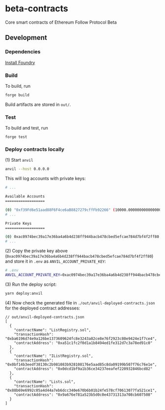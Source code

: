 # beta-contracts
Core smart contracts of Ethereum Follow Protocol Beta

## Development

### Dependencies
[Install Foundry](https://book.getfoundry.sh/getting-started/installation)

### Build
To build, run
```bash
forge build
```

Build artifacts are stored in `out/`.

### Test
To build and test, run
```
forge test
```


### Deploy contracts locally

(1) Start `anvil`

```bash
anvil --host 0.0.0.0
```
This will log accounts with private keys:
```bash
# ...

Available Accounts
==================

(0) "0xf39Fd6e51aad88F6F4ce6aB8827279cffFb92266" (10000.000000000000000000 ETH)
# ...

Private Keys
==================

(0) 0xac0974bec39a17e36ba4a6b4d238ff944bacb478cbed5efcae784d7bf4f2ff80
# ...
```
(2) Copy the private key above (`0xac0974bec39a17e36ba4a6b4d238ff944bacb478cbed5efcae784d7bf4f2ff80`) and store it in `.env` as `ANVIL_ACCOUNT_PRIVATE_KEY`:

```bash
# .env
ANVIL_ACCOUNT_PRIVATE_KEY=0xac0974bec39a17e36ba4a6b4d238ff944bacb478cbed5efcae784d7bf4f2ff80
```

(3) Run the deploy script:

```bash
yarn deploy:anvil
```

(4) Now check the generated file in `./out/anvil-deployed-contracts.json` for the deployed contract addresses:

```jsonc
// out/anvil-deployed-contracts.json
[
  {
    "contractName": "ListRegistry.sol",
    "transactionHash": "0xba6196d74e9a126be1373609624fc8e3243a82ce8e76f2923c80e9424e1f7ce4",
    "contractAddress": "0xa51c1fc2f0d1a1b8494ed1fe312d7c3a78ed91c0"
  },
  {
    "contractName": "IListRegistry.sol",
    "transactionHash": "0x0bf14b3eedf38130c2b981083b928108176e5aad85c8da09199b507f76c76e1e",
    "contractAddress": "0x0dcd1bf9a1b36ce34237eeafef220932846bcd82"
  },
  {
    "contractName": "Lists.sol",
    "transactionHash": "0x88b69e6992c05a4d44a7eb6dcc340e670b6b01b24fe578cf70613077fa521ce1",
    "contractAddress": "0x9a676e781a523b5d0c0e43731313a708cb607508"
  }
]
```
